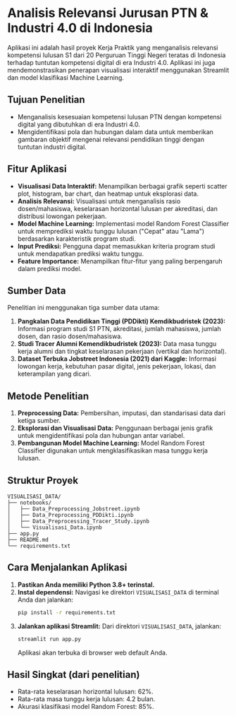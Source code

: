 # Analisis Relevansi Jurusan PTN & Industri 4.0 di Indonesia

Aplikasi ini adalah hasil proyek Kerja Praktik yang menganalisis relevansi kompetensi lulusan S1 dari 20 Perguruan Tinggi Negeri teratas di Indonesia terhadap tuntutan kompetensi digital di era Industri 4.0. Aplikasi ini juga mendemonstrasikan penerapan visualisasi interaktif menggunakan Streamlit dan model klasifikasi Machine Learning.

## Tujuan Penelitian
- Menganalisis kesesuaian kompetensi lulusan PTN dengan kompetensi digital yang dibutuhkan di era Industri 4.0.
- Mengidentifikasi pola dan hubungan dalam data untuk memberikan gambaran objektif mengenai relevansi pendidikan tinggi dengan tuntutan industri digital.

## Fitur Aplikasi
- **Visualisasi Data Interaktif:** Menampilkan berbagai grafik seperti scatter plot, histogram, bar chart, dan heatmap untuk eksplorasi data.
- **Analisis Relevansi:** Visualisasi untuk menganalisis rasio dosen/mahasiswa, keselarasan horizontal lulusan per akreditasi, dan distribusi lowongan pekerjaan.
- **Model Machine Learning:** Implementasi model Random Forest Classifier untuk memprediksi waktu tunggu lulusan ("Cepat" atau "Lama") berdasarkan karakteristik program studi.
- **Input Prediksi:** Pengguna dapat memasukkan kriteria program studi untuk mendapatkan prediksi waktu tunggu.
- **Feature Importance:** Menampilkan fitur-fitur yang paling berpengaruh dalam prediksi model.

## Sumber Data
Penelitian ini menggunakan tiga sumber data utama:
1.  **Pangkalan Data Pendidikan Tinggi (PDDikti) Kemdikbudristek (2023):** Informasi program studi S1 PTN, akreditasi, jumlah mahasiswa, jumlah dosen, dan rasio dosen/mahasiswa. 
2.  **Studi Tracer Alumni Kemendikbudristek (2023):** Data masa tunggu kerja alumni dan tingkat keselarasan pekerjaan (vertikal dan horizontal). 
3.  **Dataset Terbuka Jobstreet Indonesia (2021) dari Kaggle:** Informasi lowongan kerja, kebutuhan pasar digital, jenis pekerjaan, lokasi, dan keterampilan yang dicari. 

## Metode Penelitian
1.  **Preprocessing Data:** Pembersihan, imputasi, dan standarisasi data dari ketiga sumber.
2.  **Eksplorasi dan Visualisasi Data:** Penggunaan berbagai jenis grafik untuk mengidentifikasi pola dan hubungan antar variabel.
3.  **Pembangunan Model Machine Learning:** Model Random Forest Classifier digunakan untuk mengklasifikasikan masa tunggu kerja lulusan. 

## Struktur Proyek
```
VISUALISASI_DATA/
├── notebooks/
│   ├── Data_Preprocessing_Jobstreet.ipynb
│   ├── Data_Preprocessing_PDDikti.ipynb
│   ├── Data_Preprocessing_Tracer_Study.ipynb
│   └── Visualisasi_Data.ipynb
├── app.py
├── README.md
└── requirements.txt
```

## Cara Menjalankan Aplikasi
1.  **Pastikan Anda memiliki Python 3.8+ terinstal.**
2.  **Instal dependensi:**
    Navigasi ke direktori `VISUALISASI_DATA` di terminal Anda dan jalankan:
    ```bash
    pip install -r requirements.txt
    ```
3.  **Jalankan aplikasi Streamlit:**
    Dari direktori `VISUALISASI_DATA`, jalankan:
    ```bash
    streamlit run app.py
    ```
    Aplikasi akan terbuka di browser web default Anda.

## Hasil Singkat (dari penelitian)
- Rata-rata keselarasan horizontal lulusan: 62%.
- Rata-rata masa tunggu kerja lulusan: 4.2 bulan.
- Akurasi klasifikasi model Random Forest: 85%.
